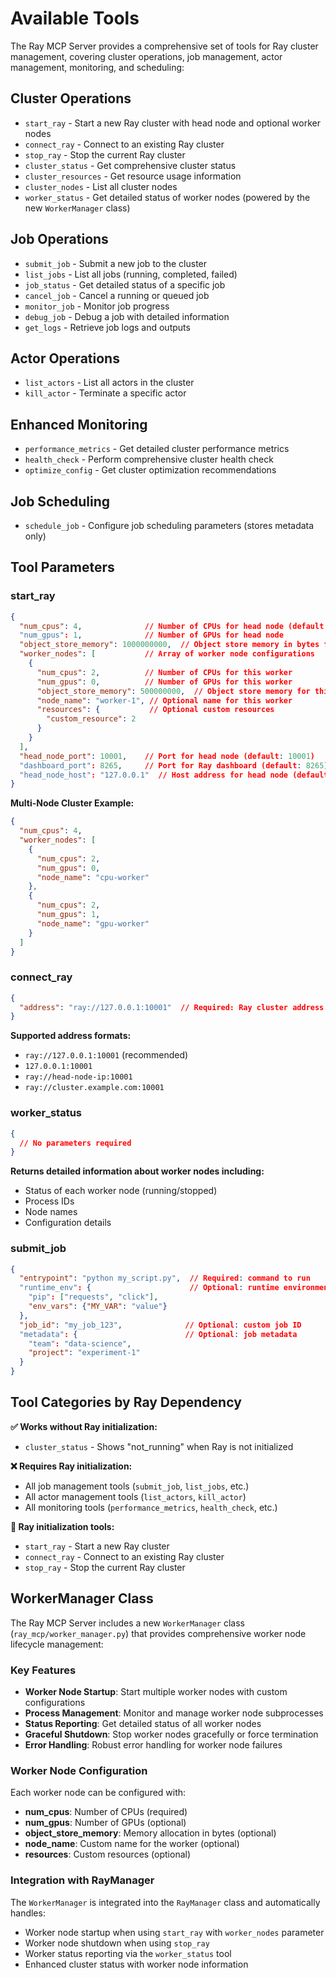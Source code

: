 # Available Tools

The Ray MCP Server provides a comprehensive set of tools for Ray cluster management, covering cluster operations, job management, actor management, monitoring, and scheduling:

## Cluster Operations
- `start_ray` - Start a new Ray cluster with head node and optional worker nodes
- `connect_ray` - Connect to an existing Ray cluster
- `stop_ray` - Stop the current Ray cluster
- `cluster_status` - Get comprehensive cluster status
- `cluster_resources` - Get resource usage information
- `cluster_nodes` - List all cluster nodes
- `worker_status` - Get detailed status of worker nodes (powered by the new `WorkerManager` class)

## Job Operations
- `submit_job` - Submit a new job to the cluster
- `list_jobs` - List all jobs (running, completed, failed)
- `job_status` - Get detailed status of a specific job
- `cancel_job` - Cancel a running or queued job
- `monitor_job` - Monitor job progress
- `debug_job` - Debug a job with detailed information
- `get_logs` - Retrieve job logs and outputs

## Actor Operations
- `list_actors` - List all actors in the cluster
- `kill_actor` - Terminate a specific actor

## Enhanced Monitoring
- `performance_metrics` - Get detailed cluster performance metrics
- `health_check` - Perform comprehensive cluster health check
- `optimize_config` - Get cluster optimization recommendations

## Job Scheduling
- `schedule_job` - Configure job scheduling parameters (stores metadata only)

## Tool Parameters

### start_ray
```json
{
  "num_cpus": 4,              // Number of CPUs for head node (default: 4)
  "num_gpus": 1,              // Number of GPUs for head node
  "object_store_memory": 1000000000,  // Object store memory in bytes for head node
  "worker_nodes": [           // Array of worker node configurations
    {
      "num_cpus": 2,          // Number of CPUs for this worker
      "num_gpus": 0,          // Number of GPUs for this worker
      "object_store_memory": 500000000,  // Object store memory for this worker
      "node_name": "worker-1", // Optional name for this worker
      "resources": {           // Optional custom resources
        "custom_resource": 2
      }
    }
  ],
  "head_node_port": 10001,    // Port for head node (default: 10001)
  "dashboard_port": 8265,     // Port for Ray dashboard (default: 8265)
  "head_node_host": "127.0.0.1"  // Host address for head node (default: 127.0.0.1)
}
```

**Multi-Node Cluster Example:**
```json
{
  "num_cpus": 4,
  "worker_nodes": [
    {
      "num_cpus": 2,
      "num_gpus": 0,
      "node_name": "cpu-worker"
    },
    {
      "num_cpus": 2,
      "num_gpus": 1,
      "node_name": "gpu-worker"
    }
  ]
}
```

### connect_ray
```json
{
  "address": "ray://127.0.0.1:10001"  // Required: Ray cluster address
}
```

**Supported address formats:**
- `ray://127.0.0.1:10001` (recommended)
- `127.0.0.1:10001`
- `ray://head-node-ip:10001`
- `ray://cluster.example.com:10001`

### worker_status
```json
{
  // No parameters required
}
```

**Returns detailed information about worker nodes including:**
- Status of each worker node (running/stopped)
- Process IDs
- Node names
- Configuration details

### submit_job
```json
{
  "entrypoint": "python my_script.py",  // Required: command to run
  "runtime_env": {                      // Optional: runtime environment
    "pip": ["requests", "click"],
    "env_vars": {"MY_VAR": "value"}
  },
  "job_id": "my_job_123",              // Optional: custom job ID
  "metadata": {                        // Optional: job metadata
    "team": "data-science",
    "project": "experiment-1"
  }
}
```

## Tool Categories by Ray Dependency

**✅ Works without Ray initialization:**
- `cluster_status` - Shows "not_running" when Ray is not initialized

**❌ Requires Ray initialization:**
- All job management tools (`submit_job`, `list_jobs`, etc.)
- All actor management tools (`list_actors`, `kill_actor`)
- All monitoring tools (`performance_metrics`, `health_check`, etc.)

**🔧 Ray initialization tools:**
- `start_ray` - Start a new Ray cluster
- `connect_ray` - Connect to an existing Ray cluster
- `stop_ray` - Stop the current Ray cluster

## WorkerManager Class

The Ray MCP Server includes a new `WorkerManager` class (`ray_mcp/worker_manager.py`) that provides comprehensive worker node lifecycle management:

### Key Features
- **Worker Node Startup**: Start multiple worker nodes with custom configurations
- **Process Management**: Monitor and manage worker node subprocesses
- **Status Reporting**: Get detailed status of all worker nodes
- **Graceful Shutdown**: Stop worker nodes gracefully or force termination
- **Error Handling**: Robust error handling for worker node failures

### Worker Node Configuration
Each worker node can be configured with:
- **num_cpus**: Number of CPUs (required)
- **num_gpus**: Number of GPUs (optional)
- **object_store_memory**: Memory allocation in bytes (optional)
- **node_name**: Custom name for the worker (optional)
- **resources**: Custom resources (optional)

### Integration with RayManager
The `WorkerManager` is integrated into the `RayManager` class and automatically handles:
- Worker node startup when using `start_ray` with `worker_nodes` parameter
- Worker node shutdown when using `stop_ray`
- Worker status reporting via the `worker_status` tool
- Enhanced cluster status with worker node information 